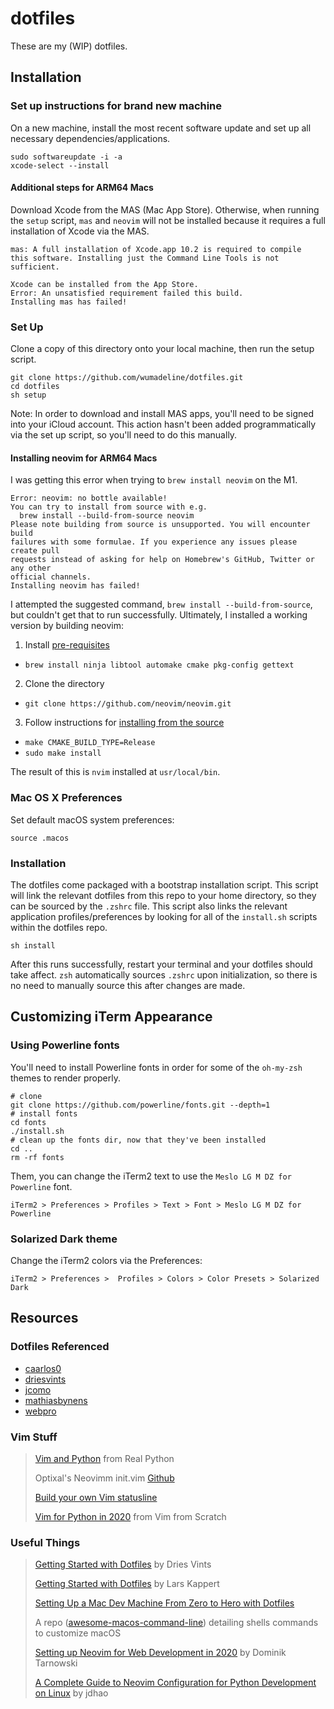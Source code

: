 # dotfiles
These are my (WIP) dotfiles.

## Installation
### Set up instructions for brand new machine
On a new machine, install the most recent software update and set up all
necessary dependencies/applications.
```
sudo softwareupdate -i -a
xcode-select --install
```

#### Additional steps for ARM64 Macs
Download Xcode from the MAS (Mac App Store). Otherwise, when running the `setup` script, `mas` and `neovim` will not be installed because it requires a full installation of Xcode via the MAS. 
```
mas: A full installation of Xcode.app 10.2 is required to compile
this software. Installing just the Command Line Tools is not sufficient.

Xcode can be installed from the App Store.
Error: An unsatisfied requirement failed this build.
Installing mas has failed!
```

### Set Up
Clone a copy of this directory onto your local machine, then run the setup script.
```
git clone https://github.com/wumadeline/dotfiles.git
cd dotfiles
sh setup
```

Note: In order to download and install MAS apps, you'll need to be signed into your iCloud account. This action hasn't been added programmatically via the set up script, so you'll need to do this manually.

#### Installing neovim for ARM64 Macs
I was getting this error when trying to `brew install neovim` on the M1.
```
Error: neovim: no bottle available!
You can try to install from source with e.g.
  brew install --build-from-source neovim
Please note building from source is unsupported. You will encounter build
failures with some formulae. If you experience any issues please create pull
requests instead of asking for help on Homebrew's GitHub, Twitter or any other
official channels.
Installing neovim has failed!
```

I attempted the suggested command, `brew install --build-from-source`, but couldn't get that to run successfully. Ultimately, I installed a working version by building neovim:
1. Install [pre-requisites](https://github.com/neovim/neovim/wiki/Building-Neovim#build-prerequisites)
  - `brew install ninja libtool automake cmake pkg-config gettext`
2. Clone the directory
  - `git clone https://github.com/neovim/neovim.git`
3. Follow instructions for [installing from the source](https://github.com/neovim/neovim/wiki/Installing-Neovim#install-from-source)
  - `make CMAKE_BUILD_TYPE=Release`
  - `sudo make install`
  
The result of this is `nvim` installed at `usr/local/bin`.

### Mac OS X Preferences
Set default macOS system preferences:
```
source .macos
```

### Installation
The dotfiles come packaged with a bootstrap installation script. This script
will link the relevant dotfiles from this repo to your home directory, so they
can be sourced by the `.zshrc` file. This script also links the relevant
application profiles/preferences by looking for all of the `install.sh` scripts
within the dotfiles repo.

```
sh install
```
After this runs successfully, restart your terminal and your dotfiles should
take affect. `zsh` automatically sources `.zshrc` upon initialization, so there
is no need to manually source this after changes are made.

## Customizing iTerm Appearance
### Using Powerline fonts
You'll need to install Powerline fonts in order for some of the `oh-my-zsh`
themes to render properly.
```
# clone
git clone https://github.com/powerline/fonts.git --depth=1
# install fonts
cd fonts
./install.sh
# clean up the fonts dir, now that they've been installed
cd ..
rm -rf fonts
```

Them, you can change the iTerm2 text to use the `Meslo LG M DZ for Powerline`
font.
```
iTerm2 > Preferences > Profiles > Text > Font > Meslo LG M DZ for Powerline
```

### Solarized Dark theme
Change the iTerm2 colors via the Preferences:
```
iTerm2 > Preferences >  Profiles > Colors > Color Presets > Solarized Dark
```

## Resources
### Dotfiles Referenced
- [caarlos0](https://github.com/caarlos0/dotfiles)
- [driesvints](https://github.com/driesvints/dotfiles)
- [jcomo](https://github.com/jcomo/dotfiles)
- [mathiasbynens](https://github.com/mathiasbynens/dotfiles)
- [webpro](https://github.com/webpro/dotfiles)

### Vim Stuff
> [Vim and Python](https://realpython.com/vim-and-python-a-match-made-in-heaven/)
from Real Python
>
> Optixal's Neovimm init.vim [Github](https://github.com/Optixal/neovim-init.vim)
>
> [Build your own Vim statusline](https://shapeshed.com/vim-statuslines/)
>
> [Vim for Python in 2020](https://www.vimfromscratch.com/articles/vim-for-python/)
 from Vim from Scratch

### Useful Things
> [Getting Started with Dotfiles](https://driesvints.com/blog/getting-started-with-dotfiles/) by Dries Vints
>
> [Getting Started with
Dotfiles](https://medium.com/@webprolific/getting-started-with-dotfiles-43c3602fd789)
by Lars Kappert
>
> [Setting Up a Mac Dev Machine From Zero to Hero with Dotfiles](https://github.com/herrbischoff/awesome-macos-command-line)
>
> A repo
([awesome-macos-command-line](https://github.com/herrbischoff/awesome-macos-command-line))
detailing shells commands to customize macOS
>
> [Setting up Neovim for Web Development in 2020](https://medium.com/better-programming/setting-up-neovim-for-web-development-in-2020-d800de3efacd) by Dominik Tarnowski
>
> [A Complete Guide to Neovim Configuration for Python Development on
Linux](https://jdhao.github.io/2018/12/24/centos_nvim_install_use_guide_en/) by
jdhao

